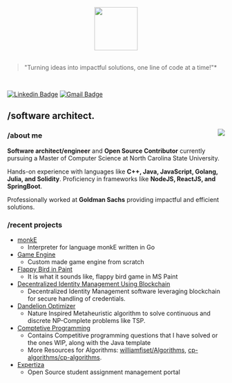 <div id="header" align="center">
  <img src="https://media.giphy.com/media/M9gbBd9nbDrOTu1Mqx/giphy.gif" width="100"/>
</div>

<br/>

> "Turning ideas into impactful solutions, one line of code at a time!"*
<br>

[![Linkedin Badge](https://img.shields.io/badge/-Atharva_Thorve-blue?style=flat-square&logo=Linkedin&logoColor=white&link=https://www.linkedin.com/in/atharva-thorve//)](https://www.linkedin.com/in/atharva-thorve-5b6268193/) [![Gmail Badge](https://img.shields.io/badge/-aaathorve@gmail.com-c14438?style=flat-square&logo=Gmail&logoColor=white&link=mailto:aaathorve@gmail.com)](mailto:aaathorve@gmail.com)

## /software architect.
<img align="right" src="https://github-readme-stats.vercel.app/api/top-langs/?username=AtharvaThorve&theme=tokyonight&show_icons=true&hide_border=true&layout=compact" />

### /about me

**Software architect/engineer** and **Open Source Contributor** currently pursuing a Master of Computer Science at North Carolina State University. 

Hands-on experience with languages like **C++, Java, JavaScript, Golang, Julia, and Solidity**. Proficiency in frameworks like **NodeJS, ReactJS, and SpringBoot**. 

Professionally worked at **Goldman Sachs** providing impactful and efficient solutions.

### /recent projects
- [monkE](https://github.com/AtharvaThorve/monkE)
  - Interpreter for language monkE written in Go
- [Game Engine](https://github.com/AtharvaThorve/Game-Engine)
  - Custom made game engine from scratch
- [Flappy Bird in Paint](https://github.com/AtharvaThorve/Flappy-Bird-in-Paint)
  - It is what it sounds like, flappy bird game in MS Paint
- [Decentralized Identity Management Using Blockchain](https://github.com/BTechProject2022)
  - Decentralized Identity Management software leveraging blockchain for secure handling of credentials.
- [Dandelion Optimizer](https://github.com/asneerug/DandelionOptimizerTSP)
  - Nature Inspired Metaheuristic algorithm to solve continuous and discrete NP-Complete problems like TSP.
- [Comptetive Programming](https://github.com/AtharvaThorve/Competitive-Programming)
  - Contains Competitive programming questions that I have solved or the ones WIP, along with the Java template
  - More Resources for Algorithms: [williamfiset/Algorithms](https://github.com/williamfiset/Algorithms), [cp-algorithms/cp-algorithms](https://github.com/cp-algorithms/cp-algorithms).
- [Expertiza](https://github.com/expertiza/reimplementation-front-end)
  - Open Source student assignment management portal
